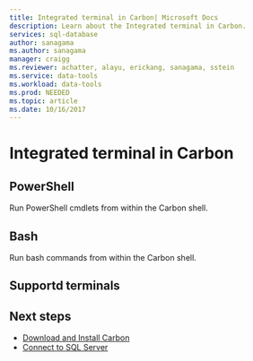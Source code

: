 ```yaml
---
title: Integrated terminal in Carbon| Microsoft Docs
description: Learn about the Integrated terminal in Carbon.
services: sql-database
author: sanagama
ms.author: sanagama
manager: craigg
ms.reviewer: achatter, alayu, erickang, sanagama, sstein
ms.service: data-tools
ms.workload: data-tools
ms.prod: NEEDED
ms.topic: article
ms.date: 10/16/2017
---
```

# Integrated terminal in Carbon



## PowerShell 

Run PowerShell cmdlets from within the Carbon shell.




## Bash

Run bash commands from within the Carbon shell.


## Supportd terminals


## Next steps
- [Download and Install Carbon](download.md)
- [Connect to SQL Server](get-started-sql-server.md)